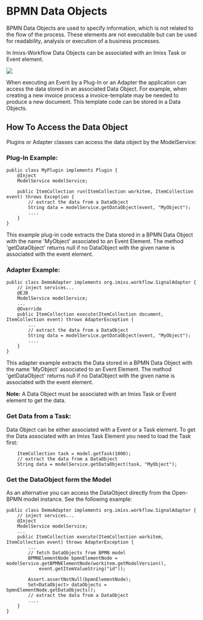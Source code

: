 # BPMN Data Objects

BPMN Data Objects are used to specify information, which is not related to the flow of the process. These elements are not executable but can be used for readability, analysis or execution of a business processes.

In Imixs-Workflow Data Objects can be associated with an Imixs Task or Event element. 

<img src="../images/modelling/bpmn_screen_34.png" />

When executing an Event by a Plug-In or an Adapter the application can access the data stored in an associated Data Object.
For example, when creating a new invoice process a invoice-template may be needed to produce a new document. This template code can be stored in a Data Objects.

## How To Access the Data Object

Plugins or Adapter classes can access the data object by the ModelService: 

### Plug-In Example:

	public class MyPlugin implements Plugin {
	   	@Inject
	    ModelService modelService;

		public ItemCollection run(ItemCollection workitem, ItemCollection event) throws Exception {
			// extract the data from a DataObject
			String data = modelService.getDataObject(event, "MyObject");
			....
		}
	}

This example plug-in code extracts the Data stored in a BPMN Data Object with the name 'MyObject' associated to an Event Element. The method 'getDataObject' returns null if no DataObject with the given name is associated with the event element.


### Adapter Example:

	public class DemoAdapter implements org.imixs.workflow.SignalAdapter {
	    // inject services...
	    @EJB
	    ModelService modelService;
	    ...
	    @Override
		public ItemCollection execute(ItemCollection document, ItemCollection event) throws AdapterException {
			...
			// extract the data from a DataObject
			String data = modelService.getDataObject(event, "MyObject");
			....
		}
	}
	

This adapter example extracts the Data stored in a BPMN Data Object with the name 'MyObject' associated to an Event Element. The method 'getDataObject' returns null if no DataObject with the given name is associated with the event element.

**Note:** A Data Object must be associated with an Imixs Task or Event element to get the data. 


### Get Data from a Task:

Data Object can be either associated with a Event or a Task element. To get the Data associated with an Imixs Task Element you need to load the Task first:

		ItemCollection task = model.getTask(1000);
		// extract the data from a DataObject
		String data = modelService.getDataObject(task, "MyObject");

### Get the DataObject form the Model

As an alternative you can access the DataObject directly from the Open-BPMN model instance. See the following example:

	public class DemoAdapter implements org.imixs.workflow.SignalAdapter {
	    // inject services...
	    @Inject
	    ModelService modelService;
	    ...
		public ItemCollection execute(ItemCollection workitem, ItemCollection event) throws AdapterException {
			...
			// fetch DataObjects from BPMN model
			BPMNElementNode bpmnElementNode = modelService.getBPMNElementNode(workitem.getModelVersion(),
				event.getItemValueString("id"));

			Assert.assertNotNull(bpmnElementNode);
			Set<DataObject> dataObjects = bpmnElementNode.getDataObjects();
			// extract the data from a DataObject
			....
		}
	}

 